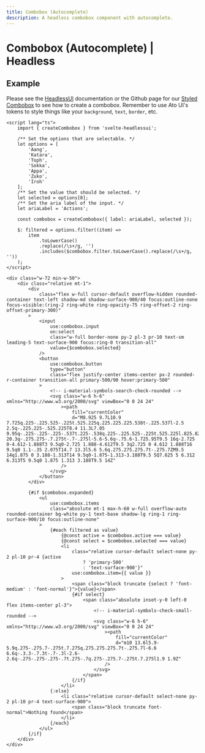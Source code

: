 ```yaml
---
title: Combobox (Autocomplete)
description: A headless combobox component with autocomplete.
---
```


<script>
	import Usage from '../Usage.svelte';
    import Combobox from '$lib/components/combobox/Combobox.svelte';

    const options = [
		'Aang',
		'Katara',
		'Toph',
		'Sokka',
		'Appa',
		'Zuko',
		'Iroh',
		'Momo'
	];
</script>

# Combobox (Autocomplete) | Headless

## Example

<Usage padding="pt-2 pb-62">
    <Combobox
		{options}
		selected={options[0]}
		ariaLabel="Actions"
		searchIcon="text-xl i-material-symbols-search-check-rounded"
		selectIcon="text-xl i-material-symbols-check-small-rounded"
	/>
</Usage>

Please see the [HeadlessUI](https://captaincodeman.github.io/svelte-headlessui/combobox/) documentation or the Github page for our [Styled Combobox](https://github.com/bennymi/ato-ui/blob/main/src/lib/components/combobox/Combobox.svelte) to see how to create a combobox. Remember to use Ato UI's tokens to style things like your `background`, `text`, `border`, etc.

```svelte showCode=true
<script lang="ts">
	import { createCombobox } from 'svelte-headlessui';

	/** Set the options that are selectable. */
	let options = [
		'Aang',
		'Katara',
		'Toph',
		'Sokka',
		'Appa',
		'Zuko',
		'Iroh'
	];
	/** Set the value that should be selected. */
	let selected = options[0];
	/** Set the aria label of the input. */
	let ariaLabel = 'Actions';

	const combobox = createCombobox({ label: ariaLabel, selected });

	$: filtered = options.filter((item) =>
		item
			.toLowerCase()
			.replace(/\s+/g, '')
			.includes($combobox.filter.toLowerCase().replace(/\s+/g, ''))
	);
</script>

<div class="w-72 min-w-50">
	<div class="relative mt-1">
		<div
			class="flex w-full cursor-default overflow-hidden rounded-container text-left shadow-md shadow-surface-900/40 focus:outline-none focus-visible:(ring-2 ring-white ring-opacity-75 ring-offset-2 ring-offset-primary-300)"
		>
			<input
				use:combobox.input
				on:select
				class="w-full border-none py-2 pl-3 pr-10 text-sm leading-5 text-surface-900 focus:ring-0 transition-all"
				value={$combobox.selected}
			/>
			<button
				use:combobox.button
				type="button"
				class="flex justify-center items-center px-2 rounded-r-container transition-all primary-500/90 hover:primary-500"
			>
                <!-- i-material-symbols-search-check-rounded -->
                <svg class="w-6 h-6" xmlns="http://www.w3.org/2000/svg" viewBox="0 0 24 24"
                    ><path
                        fill="currentColor"
                        d="M8.925 9.7L10.9 7.725q.225-.225.525-.225t.525.225q.225.225.225.538t-.225.537l-2.5 2.5q-.225.225-.525.225T8.4 11.3L7.05 9.95q-.225-.225-.225-.537t.225-.538q.225-.225.525-.225t.525.225l.825.825ZM20.3 20.3q-.275.275-.7.275t-.7-.275l-5.6-5.6q-.75.6-1.725.95T9.5 16q-2.725 0-4.612-1.888T3 9.5q0-2.725 1.888-4.612T9.5 3q2.725 0 4.612 1.888T16 9.5q0 1.1-.35 2.075T14.7 13.3l5.6 5.6q.275.275.275.7t-.275.7ZM9.5 14q1.875 0 3.188-1.313T14 9.5q0-1.875-1.313-3.188T9.5 5Q7.625 5 6.312 6.313T5 9.5q0 1.875 1.313 3.188T9.5 14Z"
                    />
                </svg>
			</button>
		</div>

		{#if $combobox.expanded}
			<ul
				use:combobox.items
				class="absolute mt-1 max-h-60 w-full overflow-auto rounded-container bg-white py-1 text-base shadow-lg ring-1 ring-surface-900/10 focus:outline-none"
			>
				{#each filtered as value}
					{@const active = $combobox.active === value}
					{@const select = $combobox.selected === value}
					<li
						class="relative cursor-default select-none py-2 pl-10 pr-4 {active
							? 'primary-500'
							: 'text-surface-900'}"
						use:combobox.item={{ value }}
					>
						<span class="block truncate {select ? 'font-medium' : 'font-normal'}">{value}</span>
						{#if select}
							<span class="absolute inset-y-0 left-0 flex items-center pl-3">
                                <!-- i-material-symbols-check-small-rounded -->
                                <svg class="w-6 h-6" xmlns="http://www.w3.org/2000/svg" viewBox="0 0 24 24"
                                    ><path
                                        fill="currentColor"
                                        d="m10 13.6l5.9-5.9q.275-.275.7-.275t.7.275q.275.275.275.7t-.275.7l-6.6 6.6q-.3.3-.7.3t-.7-.3l-2.6-2.6q-.275-.275-.275-.7t.275-.7q.275-.275.7-.275t.7.275l1.9 1.9Z"
                                    />
                                </svg>
							</span>
						{/if}
					</li>
				{:else}
					<li class="relative cursor-default select-none py-2 pl-10 pr-4 text-surface-900">
						<span class="block truncate font-normal">Nothing found</span>
					</li>
				{/each}
			</ul>
		{/if}
	</div>
</div>
```